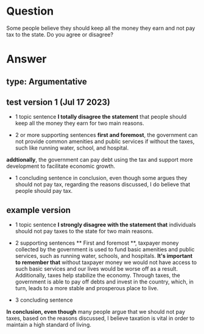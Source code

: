# Question

Some people believe they should keep all the money they earn and not pay tax to the state.
Do you agree or disagree?

# Answer

## type: Argumentative

## test version 1 (Jul 17 2023)

- 1 topic sentence
  **I totally disagree the statement** that people should keep all the money they earn for two main reasons.

- 2 or more supporting sentences
  **first and foremost**, the government can not provide common amenities and public services if without the taxes, such like running water, school, and hospital.

**addtionally**, the government can pay debt using the tax and support more development to facilitate economic growth.

- 1 concluding sentence
  in conclusion, even though some argues they should not pay tax, regarding the reasons discussed, I do believe that people should pay tax.

## example version

- 1 topic sentence
  **I strongly disagree with the statement that** individuals should not pay taxes to the state for two main reasons.

- 2 supporting sentences
  ** First and foremost **, taxpayer money collected by the government is used to fund basic amenities and public services, such as running water, schools, and hospitals.
  **It's important to remember that** without taxpayer money we would not have access to such basic services and our lives would be worse off as a result.
  Additionally, taxes help stabilize the economy. Through taxes, the government is able to pay off debts and invest in the country, which, in turn, leads to a more stable and prosperous place to live.

- 3 concluding sentence

**In conclusion, even though** many people argue that we should not pay taxes, based on the reasons discussed, I believe taxation is vital in order to maintain a high standard of living.

